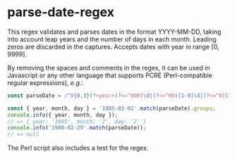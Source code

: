 # parse-date-regex

This regex validates and parses dates in the format YYYY-MM-DD, taking into account
leap years and the number of days in each month. Leading zeros are discarded in the
captures. Accepts dates with year in range \[0, 9999\].

By removing the spaces and comments in the regex, it can be used in Javascript or any
other language that supports PCRE (Perl-compatible regular expressions), *e.g.*:

```javascript
const parseDate = /^0{0,3}(?<year>(?<=^000)\d|(?<=^00)[1-9]\d|(?<=^0)[1-9]\d\d|(?<=^)[1-9]\d{3})-0?(?<month>(?<=0)[1-9]|(?<=-)1[0-2])-0?(?<day>(?<=0)[1-9]|(?<=-)(?:1\d|2[0-8])|(?<!02-)(?:29|30)|(?<=0[13578]-|1[02]-)31|(?<=(?:[02468][048]|[13579][26])00-02-|\d\d(?:0[48]|[2468][048]|[13579][26])-02-)29)$/;

const { year, month, day } = '1985-02-02'.match(parseDate).groups;
console.info({ year, month, day });
// => { year: '1985', month: '2', day: '2' }
console.info('1900-02-29'.match(parseDate));
// => null
```

The Perl script also includes a test for the regex.
